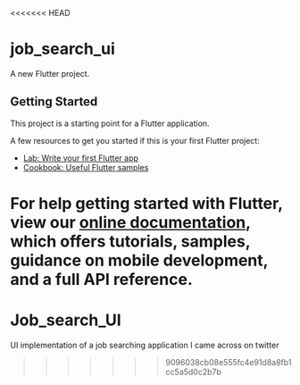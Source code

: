 <<<<<<< HEAD
# job_search_ui

A new Flutter project.

## Getting Started

This project is a starting point for a Flutter application.

A few resources to get you started if this is your first Flutter project:

- [Lab: Write your first Flutter app](https://flutter.dev/docs/get-started/codelab)
- [Cookbook: Useful Flutter samples](https://flutter.dev/docs/cookbook)

For help getting started with Flutter, view our
[online documentation](https://flutter.dev/docs), which offers tutorials,
samples, guidance on mobile development, and a full API reference.
=======
# Job_search_UI
UI implementation of a job searching application I came across on twitter
>>>>>>> 9096038cb08e555fc4e91d8a8fb1cc5a5d0c2b7b
